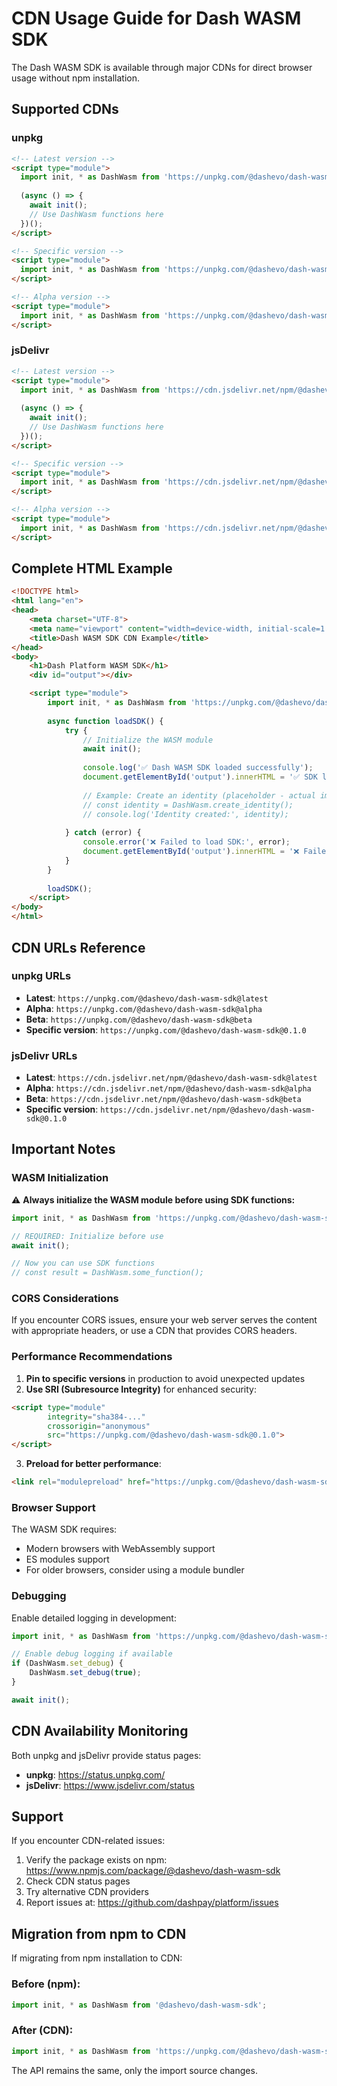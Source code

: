 # CDN Usage Guide for Dash WASM SDK

The Dash WASM SDK is available through major CDNs for direct browser usage without npm installation.

## Supported CDNs

### unpkg

```html
<!-- Latest version -->
<script type="module">
  import init, * as DashWasm from 'https://unpkg.com/@dashevo/dash-wasm-sdk@latest';
  
  (async () => {
    await init();
    // Use DashWasm functions here
  })();
</script>

<!-- Specific version -->
<script type="module">
  import init, * as DashWasm from 'https://unpkg.com/@dashevo/dash-wasm-sdk@0.1.0';
</script>

<!-- Alpha version -->
<script type="module">
  import init, * as DashWasm from 'https://unpkg.com/@dashevo/dash-wasm-sdk@alpha';
</script>
```

### jsDelivr

```html
<!-- Latest version -->
<script type="module">
  import init, * as DashWasm from 'https://cdn.jsdelivr.net/npm/@dashevo/dash-wasm-sdk@latest';
  
  (async () => {
    await init();
    // Use DashWasm functions here
  })();
</script>

<!-- Specific version -->
<script type="module">
  import init, * as DashWasm from 'https://cdn.jsdelivr.net/npm/@dashevo/dash-wasm-sdk@0.1.0';
</script>

<!-- Alpha version -->
<script type="module">
  import init, * as DashWasm from 'https://cdn.jsdelivr.net/npm/@dashevo/dash-wasm-sdk@alpha';
</script>
```

## Complete HTML Example

```html
<!DOCTYPE html>
<html lang="en">
<head>
    <meta charset="UTF-8">
    <meta name="viewport" content="width=device-width, initial-scale=1.0">
    <title>Dash WASM SDK CDN Example</title>
</head>
<body>
    <h1>Dash Platform WASM SDK</h1>
    <div id="output"></div>

    <script type="module">
        import init, * as DashWasm from 'https://unpkg.com/@dashevo/dash-wasm-sdk@latest';
        
        async function loadSDK() {
            try {
                // Initialize the WASM module
                await init();
                
                console.log('✅ Dash WASM SDK loaded successfully');
                document.getElementById('output').innerHTML = '✅ SDK loaded successfully!';
                
                // Example: Create an identity (placeholder - actual implementation depends on SDK)
                // const identity = DashWasm.create_identity();
                // console.log('Identity created:', identity);
                
            } catch (error) {
                console.error('❌ Failed to load SDK:', error);
                document.getElementById('output').innerHTML = '❌ Failed to load SDK';
            }
        }
        
        loadSDK();
    </script>
</body>
</html>
```

## CDN URLs Reference

### unpkg URLs

- **Latest**: `https://unpkg.com/@dashevo/dash-wasm-sdk@latest`
- **Alpha**: `https://unpkg.com/@dashevo/dash-wasm-sdk@alpha`
- **Beta**: `https://unpkg.com/@dashevo/dash-wasm-sdk@beta`
- **Specific version**: `https://unpkg.com/@dashevo/dash-wasm-sdk@0.1.0`

### jsDelivr URLs

- **Latest**: `https://cdn.jsdelivr.net/npm/@dashevo/dash-wasm-sdk@latest`
- **Alpha**: `https://cdn.jsdelivr.net/npm/@dashevo/dash-wasm-sdk@alpha`
- **Beta**: `https://cdn.jsdelivr.net/npm/@dashevo/dash-wasm-sdk@beta`
- **Specific version**: `https://cdn.jsdelivr.net/npm/@dashevo/dash-wasm-sdk@0.1.0`

## Important Notes

### WASM Initialization

⚠️ **Always initialize the WASM module before using SDK functions:**

```javascript
import init, * as DashWasm from 'https://unpkg.com/@dashevo/dash-wasm-sdk@latest';

// REQUIRED: Initialize before use
await init();

// Now you can use SDK functions
// const result = DashWasm.some_function();
```

### CORS Considerations

If you encounter CORS issues, ensure your web server serves the content with appropriate headers, or use a CDN that provides CORS headers.

### Performance Recommendations

1. **Pin to specific versions** in production to avoid unexpected updates
2. **Use SRI (Subresource Integrity)** for enhanced security:

```html
<script type="module" 
        integrity="sha384-..." 
        crossorigin="anonymous"
        src="https://unpkg.com/@dashevo/dash-wasm-sdk@0.1.0">
</script>
```

3. **Preload for better performance**:

```html
<link rel="modulepreload" href="https://unpkg.com/@dashevo/dash-wasm-sdk@0.1.0">
```

### Browser Support

The WASM SDK requires:
- Modern browsers with WebAssembly support
- ES modules support
- For older browsers, consider using a module bundler

### Debugging

Enable detailed logging in development:

```javascript
import init, * as DashWasm from 'https://unpkg.com/@dashevo/dash-wasm-sdk@latest';

// Enable debug logging if available
if (DashWasm.set_debug) {
    DashWasm.set_debug(true);
}

await init();
```

## CDN Availability Monitoring

Both unpkg and jsDelivr provide status pages:

- **unpkg**: https://status.unpkg.com/
- **jsDelivr**: https://www.jsdelivr.com/status

## Support

If you encounter CDN-related issues:

1. Verify the package exists on npm: https://www.npmjs.com/package/@dashevo/dash-wasm-sdk
2. Check CDN status pages
3. Try alternative CDN providers
4. Report issues at: https://github.com/dashpay/platform/issues

## Migration from npm to CDN

If migrating from npm installation to CDN:

### Before (npm):
```javascript
import init, * as DashWasm from '@dashevo/dash-wasm-sdk';
```

### After (CDN):
```javascript
import init, * as DashWasm from 'https://unpkg.com/@dashevo/dash-wasm-sdk@latest';
```

The API remains the same, only the import source changes.